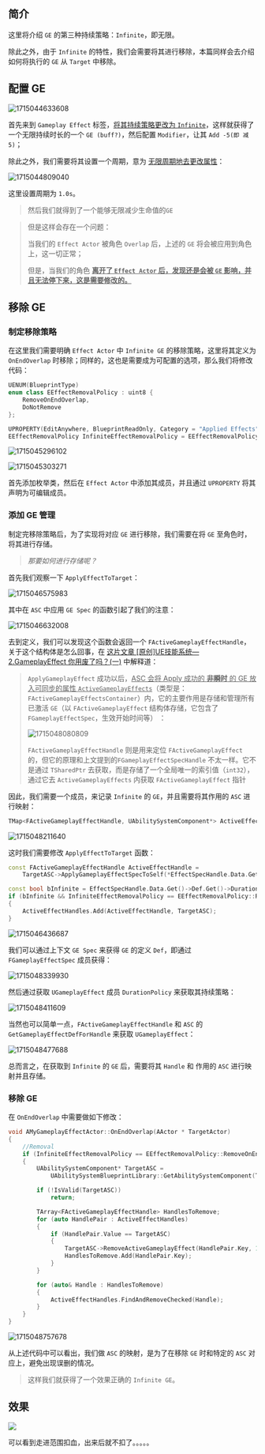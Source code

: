 ## 简介

这里将介绍 `GE` 的第三种持续策略：`Infinite`，即无限。

除此之外，由于 `Infinite` 的特性，我们会需要将其进行移除，本篇同样会去介绍如何将执行的 `GE` 从 `Target` 中移除。

## 配置 GE

![1715044633608](image/1715044633608.png)

首先来到 `Gameplay Effect` 标签，<u>将其持续策略更改为 `Infinite`</u>，这样就获得了一个无限持续时长的一个 `GE (buff?)`，然后配置 `Modifier`，让其 `Add -5(即 减5)`；

除此之外，我们需要将其设置一个周期，意为 <u>无限周期地去更改属性</u>：

![1715044809040](image/1715044809040.png)

这里设置周期为 `1.0s`。

> 然后我们就得到了一个能够无限减少生命值的`GE`

> 但是这样会存在一个问题：
>
> 当我们的 `Effect Actor` 被角色 `Overlap` 后，上述的 `GE` 将会被应用到角色上，这一切正常；
>
> 但是，当我们的角色 **<u>离开了 `Effect Actor` 后，发现还是会被 `GE` 影响，并且无法停下来，这是需要修改的。</u>**

## 移除 GE

### 制定移除策略

在这里我们需要明确 `Effect Actor` 中 `Infinite GE` 的移除策略，这里将其定义为 `OnEndOverlap` 时移除；同样的，这也是需要成为可配置的选项，那么我们将修改代码：

```C++
UENUM(BlueprintType)
enum class EEffectRemovalPolicy : uint8 {
	RemoveOnEndOverlap,
	DoNotRemove
};
```

```C++
UPROPERTY(EditAnywhere, BlueprintReadOnly, Category = "Applied Effects")
EEffectRemovalPolicy InfiniteEffectRemovalPolicy = EEffectRemovalPolicy::RemoveOnEndOverlap;
```

![1715045296102](image/1715045296102.png)

![1715045303271](image/1715045303271.png)

首先添加枚举类，然后在 `Effect Actor` 中添加其成员，并且通过 `UPROPERTY` 将其声明为可编辑成员。

### 添加 GE 管理

制定完移除策略后，为了实现将对应 `GE` 进行移除，我们需要在将 `GE` 至角色时，将其进行存储。

> *那要如何进行存储呢？*

首先我们观察一下 `ApplyEffectToTarget`：

![1715046575983](image/1715046575983.png)

其中在 `ASC` 中应用 `GE Spec` 的函数引起了我们的注意：

![1715046632008](image/1715046632008.png)

去到定义，我们可以发现这个函数会返回一个 `FActiveGameplayEffectHandle`，关于这个结构体是怎么回事，在 [这片文章 [原创]UE技能系统—2.GameplayEffect 你用废了吗？(一)](https://zhuanlan.zhihu.com/p/544114620) 中解释道：

>  `ApplyGameplayEffect` 成功以后，<u>ASC 会将 Apply 成功的 **非瞬时** 的 GE 放入可同步的属性 `ActiveGameplayEffects`</u>（类型是： `FActiveGameplayEffectsContainer`）内，它的主要作用是存储和管理所有已激活 `GE`（以 `FActiveGameplayEffect` 结构体存储，它包含了`FGameplayEffectSpec`，生效开始时间等） ：
>
> ![1715048080809](image/1715048080809.png)
>
> `FActiveGameplayEffectHandle` 则是用来定位 `FActiveGameplayEffect` 的，但它的原理和上文提到的`FGameplayEffectSpecHandle` 不太一样。它不是通过 `TSharedPtr` 去获取，而是存储了一个全局唯一的索引值（`int32`），通过它去 `ActiveGameplayEffects` 内获取 `FActiveGameplayEffect` 指针 

因此，我们需要一个成员，来记录 `Infinite` 的 `GE`，并且需要将其作用的 `ASC` 进行映射：

```C++
TMap<FActiveGameplayEffectHandle, UAbilitySystemComponent*> ActiveEffectHandles;
```

![1715048211640](image/1715048211640.png)

这时我们需要修改 `ApplyEffectToTarget` 函数：

```C++
const FActiveGameplayEffectHandle ActiveEffectHandle =
    TargetASC->ApplyGameplayEffectSpecToSelf(*EffectSpecHandle.Data.Get());

const bool bInfinite = EffectSpecHandle.Data.Get()->Def.Get()->DurationPolicy == EGameplayEffectDurationType::Infinite;
if (bInfinite && InfiniteEffectRemovalPolicy == EEffectRemovalPolicy::RemoveOnEndOverlap) 
{
    ActiveEffectHandles.Add(ActiveEffectHandle, TargetASC);
}
```

![1715046436687](image/1715046436687.png)

我们可以通过上下文 `GE Spec` 来获得 `GE` 的定义 `Def`，即通过 `FGameplayEffectSpec` 成员获得：

![1715048339930](image/1715048339930.png)

然后通过获取 `UGameplayEffect` 成员 `DurationPolicy` 来获取其持续策略：

![1715048411609](image/1715048411609.png)

当然也可以简单一点，`FActiveGameplayEffectHandle` 和 `ASC` 的 `GetGameplayEffectDefForHandle` 来获取 `UGameplayEffect`：

![1715048477688](image/1715048477688.png)

总而言之，在获取到 `Infinite` 的 `GE` 后，需要将其 `Handle` 和 作用的 `ASC` 进行映射并且存储。

### 移除 GE

在 `OnEndOverlap` 中需要做如下修改：

```C++
void AMyGameplayEffectActor::OnEndOverlap(AActor * TargetActor)
{
	//Removal
	if (InfiniteEffectRemovalPolicy == EEffectRemovalPolicy::RemoveOnEndOverlap)
	{
		UAbilitySystemComponent* TargetASC = 
			UAbilitySystemBlueprintLibrary::GetAbilitySystemComponent(TargetActor);

		if (!IsValid(TargetASC))
			return;

		TArray<FActiveGameplayEffectHandle> HandlesToRemove;
		for (auto HandlePair : ActiveEffectHandles)
		{
			if (HandlePair.Value == TargetASC)
			{
				TargetASC->RemoveActiveGameplayEffect(HandlePair.Key, 1);
				HandlesToRemove.Add(HandlePair.Key);
			}
		}

		for (auto& Handle : HandlesToRemove)
		{
			ActiveEffectHandles.FindAndRemoveChecked(Handle);
		}
	}
}
```

![1715048757678](image/1715048757678.png)

从上述代码中可以看出，我们做 `ASC` 的映射，是为了在移除 `GE` 时和特定的 `ASC` 对应上，避免出现误删的情况。

> 这样我们就获得了一个效果正确的 `Infinite GE`。

## 效果

![](image/GEInfinite.gif)

可以看到走进范围扣血，出来后就不扣了。。。。。